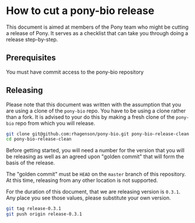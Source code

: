 # How to cut a pony-bio release

This document is aimed at members of the Pony team who might be cutting a release of Pony. It serves as a checklist that can take you through doing a release step-by-step.

## Prerequisites

You must have commit access to the pony-bio repository

## Releasing

Please note that this document was written with the assumption that you are using a clone of the `pony-bio` repo. You have to be using a clone rather than a fork. It is advised to your do this by making a fresh clone of the `pony-bio` repo from which you will release.

```bash
git clone git@github.com:rhagenson/pony-bio.git pony-bio-release-clean
cd pony-bio-release-clean
```

Before getting started, you will need a number for the version that you will be releasing as well as an agreed upon "golden commit" that will form the basis of the release.

The "golden commit" must be `HEAD` on the `master` branch of this repository. At this time, releasing from any other location is not supported.

For the duration of this document, that we are releasing version is `0.3.1`. Any place you see those values, please substitute your own version.

```bash
git tag release-0.3.1
git push origin release-0.3.1
```
